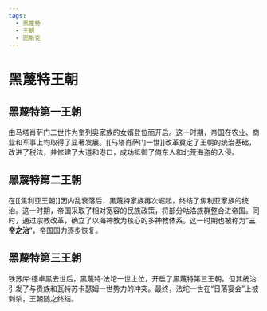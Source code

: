 ```yaml
---
tags:
  - 黑蔑特
  - 王朝
  - 图斯克
---
```


# 黑蔑特王朝

## 黑蔑特第一王朝

由马塔肖萨门二世作为奎列奥家族的女婿登位而开启。这一时期，帝国在农业、商业和军事上均取得了显著发展。[[马塔肖萨门一世]]改革奠定了王朝的统治基础，改进了税法，并修建了大道和港口，成功抵御了俺东人和北荒海盗的入侵。

## 黑蔑特第二王朝

在[[焦利亚王朝]]因内乱衰落后，黑蔑特家族再次崛起，终结了焦利亚家族的统治。这一时期，帝国采取了相对宽容的民族政策，将部分咕洛族群整合进帝国。同时，通过宗教改革，确立了以海神教为核心的多神教体系。这一时期也被称为“**三帝之治**”，帝国国力逐步恢复。

## 黑蔑特第三王朝

铁苏库·德卓黑去世后，黑蔑特·法坨一世上位，开启了黑蔑特第三王朝。但其统治引发了与贵族和瓦特苏卡瑟姆一世势力的冲突。最终，法坨一世在“日落宴会”上被刺杀，王朝随之终结。